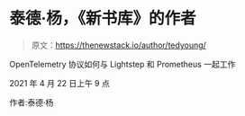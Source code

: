 # 泰德·杨，《新书库》的作者

> 原文：<https://thenewstack.io/author/tedyoung/>

OpenTelemetry 协议如何与 Lightstep 和 Prometheus 一起工作

2021 年 4 月 22 日上午 9 点

作者:泰德·杨